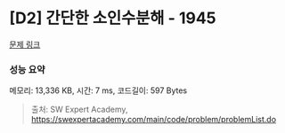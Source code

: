 # [D2] 간단한 소인수분해 - 1945 

[문제 링크](https://swexpertacademy.com/main/code/problem/problemDetail.do?contestProbId=AV5Pl0Q6ANQDFAUq) 

### 성능 요약

메모리: 13,336 KB, 시간: 7 ms, 코드길이: 597 Bytes



> 출처: SW Expert Academy, https://swexpertacademy.com/main/code/problem/problemList.do